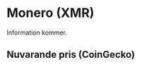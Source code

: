 # Monero (XMR)

Information kommer.

## Nuvarande pris (CoinGecko)

<coingecko-coin-ticker-widget currency="sek" coin-id="monero" locale="en"></coingecko-coin-ticker-widget>
